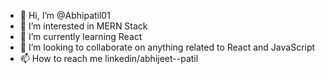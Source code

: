 - 👋 Hi, I’m @Abhipatil01
- 👀 I’m interested in MERN Stack
- 🌱 I’m currently learning React 
- 💞️ I’m looking to collaborate on anything related to React and JavaScript
- 📫 How to reach me linkedin/abhijeet--patil

<!---
Abhipatil01/Abhipatil01 is a ✨ special ✨ repository because its `README.md` (this file) appears on your GitHub profile.
You can click the Preview link to take a look at your changes.
--->
